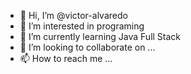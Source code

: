 - 👋 Hi, I’m @victor-alvaredo
- 👀 I’m interested in programing
- 🌱 I’m currently learning Java Full Stack
- 💞️ I’m looking to collaborate on ...
- 📫 How to reach me ...

<!---
victor-alvaredo/victor-alvaredo is a ✨ special ✨ repository because its `README.md` (this file) appears on your GitHub profile.
You can click the Preview link to take a look at your changes.
--->
